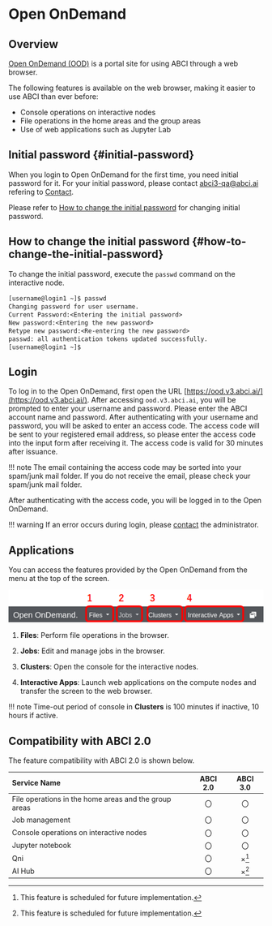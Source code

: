 # Open OnDemand

## Overview

[Open OnDemand (OOD)](https://openondemand.org/) is a portal site for using ABCI through a web browser.

The following features is available on the web browser, making it easier to use ABCI than ever before:

* Console operations on interactive nodes
* File operations in the home areas and the group areas
* Use of web applications such as Jupyter Lab


## Initial password {#initial-password}

When you login to Open OnDemand for the first time, you need initial password for it.
For your initial password, please contact <abci3-qa@abci.ai> refering to [Contact](../contact.md).

Please refer to [How to change the initial password](#how-to-change-the-initial-password) for changing initial password.


## How to change the initial password {#how-to-change-the-initial-password}

To change the initial password, execute the `passwd` command on the interactive node.

```
[username@login1 ~]$ passwd
Changing password for user username.
Current Password:<Entering the initial password>
New password:<Entering the new password>
Retype new password:<Re-entering the new password>
passwd: all authentication tokens updated successfully.
[username@login1 ~]$
```


## Login

To log in to the Open OnDemand, first open the URL [https://ood.v3.abci.ai/](https://ood.v3.abci.ai/).
After accessing `ood.v3.abci.ai`, you will be prompted to enter your username and password.
Please enter the ABCI account name and password.
After authenticating with your username and password, you will be asked to enter an access code.
The access code will be sent to your registered email address, so please enter the access code into the input form after receiving it. The access code is valid for 30 minutes after issuance.

!!! note
    The email containing the access code may be sorted into your spam/junk mail folder. If you do not receive the email, please check your spam/junk mail folder.

After authenticating with the access code, you will be logged in to the Open OnDemand.

!!! warning
    If an error occurs during login, please [contact](../contact.md) the administrator.


## Applications

You can access the features provided by the Open OnDemand from the menu at the top of the screen.

[![Open OnDemand Application Menu](ood-menu.png)](ood-menu.png)

1. **Files**: Perform file operations in the browser.

2. **Jobs**: Edit and manage jobs in the browser.

3. **Clusters**: Open the console for the interactive nodes.

4. **Interactive Apps**: Launch web applications on the compute nodes and transfer the screen to the web browser.

<!-- 5. **AI Hub**: AI Hub is a collection of tools and services for reusing large-scale pre-trained models on the ABCI. It provides an application to manage the deployment of the MLflow Tracking Server, one of the features that constitute AI Hub.-->

!!! note
    Time-out period of console in **Clusters** is 100 minutes if inactive, 10 hours if active.


## Compatibility with ABCI 2.0 

The feature compatibility with ABCI 2.0 is shown below.

| Service Name | ABCI 2.0 | ABCI 3.0 | 
|:--|:---:|:---:|
| File operations in the home areas and the group areas | 〇 | 〇 | 
| Job management | 〇 | 〇 | 
| Console operations on interactive nodes | 〇 | 〇 | 
| Jupyter notebook | 〇 | 〇 | 
| Qni | 〇 | ×[^1] | 
| AI Hub | 〇 | ×[^1] | 

[^1]: This feature is scheduled for future implementation.
